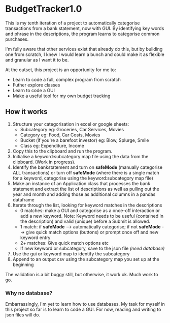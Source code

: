 # BudgetTracker1.0
This is my tenth iteration of a project to automatically categorise transactions from a bank statement, now with GUI. By identifying key words and phrase in the descriptions, the program learns to categorise common purchases.

I'm fully aware that other services exist that already do this, but by building one from scratch, I knew I would learn a bunch and could make it as flexible and granular as I want it to be.

At the outset, this project is an opportunity for me to:
* Learn to code a full, complex program from scratch
* Futher explore classes
* Learn to code a GUI
* Make a useful tool for my own budget tracking

## How it works
1. Structure your categorisation in excel or google sheets: 
    * Subcategory eg: Groceries, Car Services, Movies 
    * Category eg: Food, Car Costs, Movies
    * Bucket (if you're a barefoot investor) eg: Blow, Splurge, Smile
    * Class eg: Expenditure, Income
1. Copy this to the clipboard and run the program.
1. Initialise a keyword:subcategory map file using the data from the clipboard. (Work in progress).
1. Identify the bankstatement and turn on **safeMode** (manually categorise ALL transactions) or turn off **safeMode** (where there is a single match for a keyword, categorise using the keyword:subcategory map file)
1. Make an instance of an Application class that processes the bank statement and extract the list of descriptions as well as pulling out the year and month and adding those as additional columns in a pandas dataframe
1. Iterate through the list, looking for keyword matches in the descriptions
    * 0 matches: make a GUI and categorise as a once-off interaction or add a new keyword. Note: Keyword needs to be useful (contained in the description) and valid (unique) before a Submit is allowed.
    * 1 match: if **safeMode** --> automatically categorise; if not **safeMode** --> give quick match options (buttons) or prompt once off and new keyword entry
    * 2+ matches: Give quick match options etc
    * If new keyword or subcategory, save to the json file *(need database)*
1. Use the gui or keyword map to identify the subcategory
1. Append to an output csv using the subcategory map you set up at the beginning

The validation is a bit buggy still, but otherwise, it work ok.
Much work to go.

### Why no database?
Embarrassingly, I'm yet to learn how to use databases. My task for myself in this project so far is to learn to code a GUI. For now, reading and writing to json files will do.
